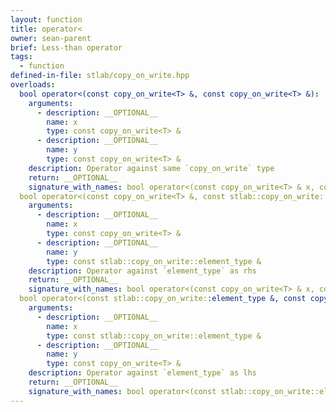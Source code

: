```yaml
---
layout: function
title: operator<
owner: sean-parent
brief: Less-than operator
tags:
  - function
defined-in-file: stlab/copy_on_write.hpp
overloads:
  bool operator<(const copy_on_write<T> &, const copy_on_write<T> &):
    arguments:
      - description: __OPTIONAL__
        name: x
        type: const copy_on_write<T> &
      - description: __OPTIONAL__
        name: y
        type: const copy_on_write<T> &
    description: Operator against same `copy_on_write` type
    return: __OPTIONAL__
    signature_with_names: bool operator<(const copy_on_write<T> & x, const copy_on_write<T> & y)
  bool operator<(const copy_on_write<T> &, const stlab::copy_on_write::element_type &):
    arguments:
      - description: __OPTIONAL__
        name: x
        type: const copy_on_write<T> &
      - description: __OPTIONAL__
        name: y
        type: const stlab::copy_on_write::element_type &
    description: Operator against `element_type` as rhs
    return: __OPTIONAL__
    signature_with_names: bool operator<(const copy_on_write<T> & x, const stlab::copy_on_write::element_type & y)
  bool operator<(const stlab::copy_on_write::element_type &, const copy_on_write<T> &):
    arguments:
      - description: __OPTIONAL__
        name: x
        type: const stlab::copy_on_write::element_type &
      - description: __OPTIONAL__
        name: y
        type: const copy_on_write<T> &
    description: Operator against `element_type` as lhs
    return: __OPTIONAL__
    signature_with_names: bool operator<(const stlab::copy_on_write::element_type & x, const copy_on_write<T> & y)
---
```

